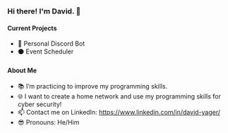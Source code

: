 ### Hi there! I'm David. 👋

#### Current Projects

- 🤖 Personal Discord Bot
- ⚫ Event Scheduler

#### About Me

- 📚 I’m practicing to improve my programming skills.
- 🌐 I want to create a home network and use my programming skills for cyber security!
- 📫 Contact me on LinkedIn: https://www.linkedin.com/in/david-yager/
- 😎 Pronouns: He/Him

